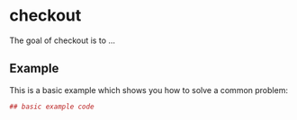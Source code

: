 # checkout

The goal of checkout is to ...

## Example

This is a basic example which shows you how to solve a common problem:

``` r
## basic example code
```
